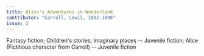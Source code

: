 ```yaml
---
title: Alice's Adventures in Wonderland
contributor: "Carroll, Lewis, 1832-1898"
issue: 2
---
```


Fantasy fiction; Children's stories; Imaginary places -- Juvenile fiction; Alice (Fictitious character from Carroll) -- Juvenile fiction
